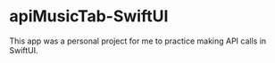 # apiMusicTab-SwiftUI

This app was a personal project for me to practice making API calls in SwiftUI.

<div style="width: 100%;>Home Screen:</div>
<img src="https://user-images.githubusercontent.com/62817123/170583569-efeb8927-69ea-480c-b24c-a0d9ae435f8c.png" style="width: 400px;"/>

<div style="width: 100%;>Song View Screen:</div>
<img src="https://user-images.githubusercontent.com/62817123/170583693-b99a88b4-9c43-4ae2-af97-7766a02af3af.png" width="400"/>

